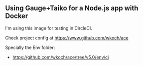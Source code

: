 ## Using Gauge+Taiko for a Node.js app with Docker

I'm using this image for testing in CircleCI.

Check project config at https://www.github.com/wkoch/ace

Specially the Env folder:

- https://github.com/wkoch/ace/tree/v5.0/env/ci

